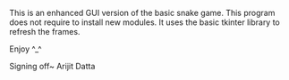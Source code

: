 This is an enhanced GUI version of the basic snake game.
This program does not require to install new modules. It uses the basic tkinter library to refresh the frames. 

Enjoy ^_^

Signing off~ Arijit Datta